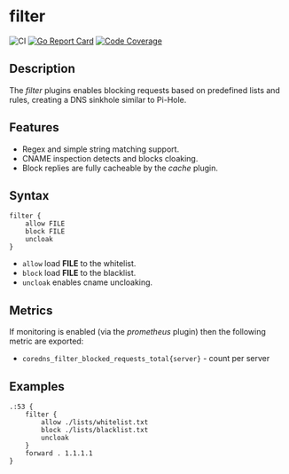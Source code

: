 # filter

![CI](https://github.com/milgradesec/filter/workflows/CI/badge.svg)
[![Go Report Card](https://goreportcard.com/badge/milgradesec/filter)](https://goreportcard.com/badge/github.com/milgradesec/filter)
[![Code Coverage](https://img.shields.io/codecov/c/github/milgradesec/filter/master.svg)](https://codecov.io/github/milgradesec/filter?branch=master)

## Description

The _filter_ plugins enables blocking requests based on predefined lists and rules, creating a DNS sinkhole similar to Pi-Hole.

## Features

- Regex and simple string matching support.
- CNAME inspection detects and blocks cloaking.
- Block replies are fully cacheable by the _cache_ plugin.

## Syntax

```corefile
filter {
    allow FILE
    block FILE
    uncloak
}
```

- `allow` load **FILE** to the whitelist.
- `block` load **FILE** to the blacklist.
- `uncloak` enables cname uncloaking.

## Metrics

If monitoring is enabled (via the _prometheus_ plugin) then the following metric are exported:

- `coredns_filter_blocked_requests_total{server}` - count per server

## Examples

```corefile
.:53 {
    filter {
        allow ./lists/whitelist.txt
        block ./lists/blacklist.txt
        uncloak
    }
    forward . 1.1.1.1
}
```
